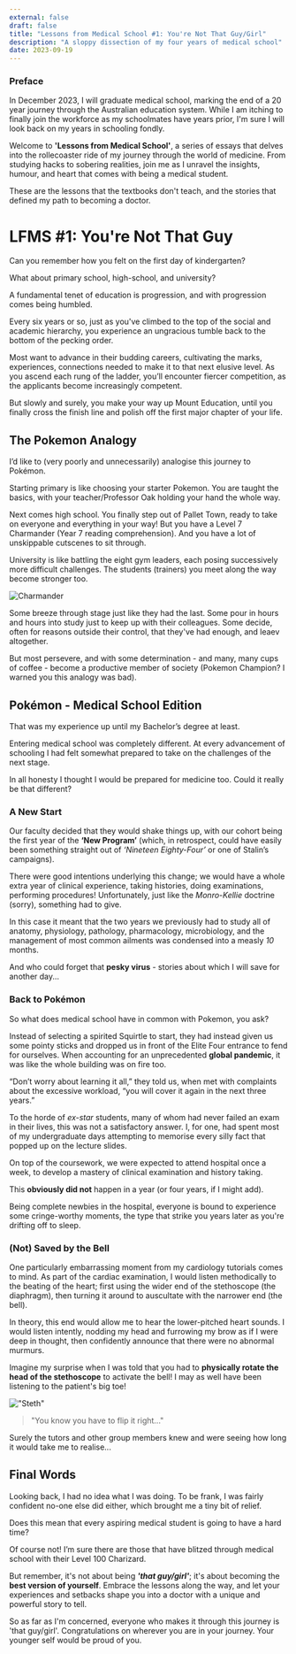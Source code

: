```yaml
---
external: false
draft: false
title: "Lessons from Medical School #1: You're Not That Guy/Girl"
description: "A sloppy dissection of my four years of medical school"
date: 2023-09-19
---
```


### Preface

In December 2023, I will graduate medical school, marking the end of a 20 year journey through the Australian education system. While I am itching to finally join the workforce as my schoolmates have years prior, I'm sure I will look back on my years in schooling fondly.

Welcome to **'Lessons from Medical School'**, a series of essays that delves into the rollecoaster ride of my journey through the world of medicine. From studying hacks to sobering realities, join me as I unravel the insights, humour, and heart that comes with being a medical student. 

These are the lessons that the textbooks don't teach, and the stories that defined my path to becoming a doctor.

# LFMS #1: You're Not That Guy

Can you remember how you felt on the first day of kindergarten? 

What about primary school, high-school, and university?

A fundamental tenet of education is progression, and with progression comes being humbled. 

Every six years or so, just as you've climbed to the top of the social and academic hierarchy, you experience an ungracious tumble back to the bottom of the pecking order.

Most want to advance in their budding careers, cultivating the marks, experiences, connections needed to make it to that next elusive level. As you ascend each rung of the ladder, you’ll encounter fiercer competition, as the applicants become increasingly competent. 

But slowly and surely, you make your way up Mount Education, until you finally cross the finish line and polish off the first major chapter of your life. 

## The Pokemon Analogy

I’d like to (very poorly and unnecessarily) analogise this journey to Pokémon. 

Starting primary is like choosing your starter Pokemon. You are taught the basics, with your teacher/Professor Oak holding your hand the whole way. 

Next comes high school. You finally step out of Pallet Town, ready to take on everyone and everything in your way! But you have a Level 7 Charmander (Year 7 reading comprehension). And you have a lot of unskippable cutscenes to sit through.

University is like battling the eight gym leaders, each posing successively more difficult challenges. The students (trainers) you meet along the way become stronger too. 

![Charmander](/images/charmander.png)

Some breeze through stage just like they had the last. Some pour in hours and hours into study just to keep up with their colleagues. Some decide, often for reasons outside their control, that they've had enough, and leaev altogether.

But most persevere, and with some determination - and many, many cups of coffee - become a productive member of society (Pokemon Champion? I warned you this analogy was bad).

## Pokémon - Medical School Edition

That was my experience up until my Bachelor’s degree at least. 

Entering medical school was completely different. At every advancement of schooling I had felt somewhat prepared to take on the challenges of the next stage.

In all honesty I thought I would be prepared for medicine too. Could it really be that different?

### A New Start

Our faculty decided that they would shake things up, with our cohort being the first year of the **‘New Program’** (which, in retrospect, could have easily been something straight out of _‘Nineteen Eighty-Four’_ or one of Stalin’s campaigns). 

There were good intentions underlying this change; we would have a whole extra year of clinical experience, taking histories, doing examinations, performing procedures! Unfortunately, just like the _Monro-Kellie_ doctrine (sorry), something had to give. 

In this case it meant that the two years we previously had to study all of anatomy, physiology, pathology, pharmacology, microbiology, and the management of most common ailments was condensed into a measly _10_ months. 

And who could forget that **pesky virus** - stories about which I will save for another day...

### Back to Pokémon

So what does medical school have in common with Pokemon, you ask? 

Instead of selecting a spirited Squirtle to start, they had instead given us some pointy sticks and dropped us in front of the Elite Four entrance to fend for ourselves. When accounting for an unprecedented **global pandemic**, it was like the whole building was on fire too.

“Don’t worry about learning it all,” they told us, when met with complaints about the excessive workload, “you will cover it again in the next three years.”

To the horde of _ex-star_ students, many of whom had never failed an exam in their lives, this was not a satisfactory answer. I, for one, had spent most of my undergraduate days attempting to memorise every silly fact that popped up on the lecture slides. 

On top of the coursework, we were expected to attend hospital once a week, to develop a mastery of clinical examination and history taking. 

This **obviously did not** happen in a year (or four years, if I might add). 

Being complete newbies in the hospital, everyone is bound to experience some cringe-worthy moments, the type that strike you years later as you're drifting off to sleep. 

### (Not) Saved by the Bell

One particularly embarrassing moment from my cardiology tutorials comes to mind. As part of the cardiac examination, I would listen methodically to the beating of the heart; first using the wider end of the stethoscope (the diaphragm), then turning it around to auscultate with the narrower end (the bell). 

In theory, this end would allow me to hear the lower-pitched heart sounds. I would listen intently, nodding my head and furrowing my brow as if I were deep in thought, then confidently announce that there were no abnormal murmurs.

Imagine my surprise when I was told that you had to **physically rotate the head of the stethoscope** to activate the bell! I may as well have been listening to the patient's big toe!

!["Steth"](/images/lesson_1.png)

> "You know you have to flip it right..."

Surely the tutors and other group members knew and were seeing how long it would take me to realise...

## Final Words

Looking back, I had no idea what I was doing. To be frank, I was fairly confident no-one else did either, which brought me a tiny bit of relief. 

Does this mean that every aspiring medical student is going to have a hard time?

Of course not! I’m sure there are those that have blitzed through medical school with their Level 100 Charizard.

But remember, it's not about being **_'that guy/girl'_**; it's about becoming the **best version of yourself**. Embrace the lessons along the way, and let your experiences and setbacks shape you into a doctor with a unique and powerful story to tell. 

So as far as I'm concerned, everyone who makes it through this journey is 'that guy/girl'. 
Congratulations on wherever you are in your journey. Your younger self would be proud of you.
